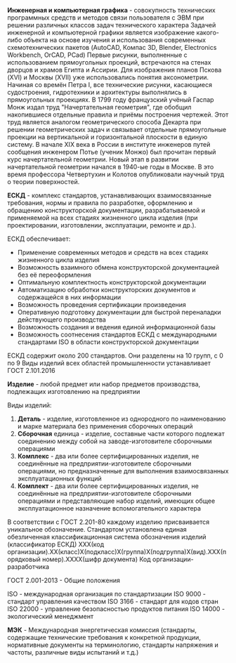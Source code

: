 **Инженерная и компьютерная графика** - совокупность технических программных средств и методов связи пользователя с ЭВМ при решении различных классов задач технического характера
Задачей инженерной и компьютерной графики является изображение какого-либо объекта на основе изучения и использования современных схемотехнических пакетов (AutoCAD, Компас 3D, Blender, Electronics Workbench, OrCAD, PCad)
Первые рисунки, выполненные с использованием прямоугольных проекций, встречаются на стенах дворцов и храмов Египта и Ассирии. Для изображения планов Пскова (XVI) и Москвы (XVII) уже использовались понятия аксонометрии. Начиная со времён Петра I, все технические рисунки, касающиеся судостроения, гидротехники и архитектуры выполнялись в прямоугольных проекциях. В 1799 году французский учёный Гаспар Монж издал труд "Начертательная геометрия", где обобщил накопившиеся отдельные правила и приёмы построения чертежей. Этот труд является аналогом геометрического способа Декарта при решении геометрических задач и связывает отдельные прямоугольные проекции на вертикальной и горизонтальной плоскости в единую систему.
В начале XIX века в России в институте инженеров путей сообщения инженером Потье (ученик Монжо) был прочитан первый курс начертательной геометрии. Новый этап в развитии начертательной геометрии начался в 1940-ые годы в Москве. В это время профессора Четвертухин и Колотов опубликовали научный труд о теории поверхностей. 

**ЕСКД** - комплекс стандартов, устанавливающих взаимосвязанные требования, нормы и правила по разработке, оформлению и обращению конструкторской документации, разрабатываемой и применяемой на всех стадиях жизненного цикла изделия (при проектировании, изготовлении, эксплуатации, ремонте и др.).

ЕСКД обеспечивает: 
- Применение современных методов и средств на всех стадиях жизненного цикла изделия
- Возможность взаимного обмена конструкторской документацией без её переоформления
- Оптимальную комплектность конструкторской документации
- Автоматизацию обработки конструкторских документов и содержащейся в них информации
- Возможность проведения сертификации произведения
- Оперативную подготовку документации для быстрой переналадки действующего производства
- Возможность создания и ведения единой информационной базы
- Возможность соотнесения стандартов ЕСКД с международными стандартами ISO в области конструкторской документации

ЕСКД содержит около 200 стандартов. Они разделены на 10 групп, с 0 по 9
Виды изделий всех областей промышленности устанавливает ГОСТ 2.101.2016

**Изделие** - любой предмет или набор предметов производства, подлежащих изготовлению на предприятии

Виды изделий:
1. **Деталь** - изделие, изготовленное из однородного по наименованию и марке материала без применения сборочных операций
2. **Сборочная** единица - изделие, составные части которого подлежат соединению между собой на заводе-изготовителе сборочными операциями
3. **Комплекс** - два или более сертифицированных изделия, не соединённые на предприятии-изготовителе сборочными операциями, но предназначенные для выполнения взаимосвязанных эксплуатационных функций
4. **Комплект** - два или более сертифицированных изделия, не соединённые на предприятии-изготовителе сборочными операциями и представляющие набор изделий, имеющих общее эксплуатационное назначение вспомогательного характера

В соответствии с ГОСТ 2.201-80 каждому изделию присваивается уникальное обозначение. Стандартом установлена единая обезличенная классификационная система обозначения изделий (классификатор ЕСКД)
XXX(код организации).XX(класс)X(подкласс)X(группа)X(подгруппа)X(вид).XXX(порядковый номер).XXXX(шифр документа)
Код организации-разработчика 


ГОСТ 2.001-2013 - Общие положения

ISO - международная организация по стандартизации
ISO 9000 - стандарт управления качеством
ISO 3166 - стандарт для кодов стран
ISO 22000 - управление безопасностью продуктов питания
ISO 14000 - экологический менеджмент

**МЭК** - Международная энергетическая комиссия (стандарты, содержащие технические требования к конкретной продукции, нормативные документы на терминологию, стандарты напряжения и частоты, различные виды испытаний и т.д.)